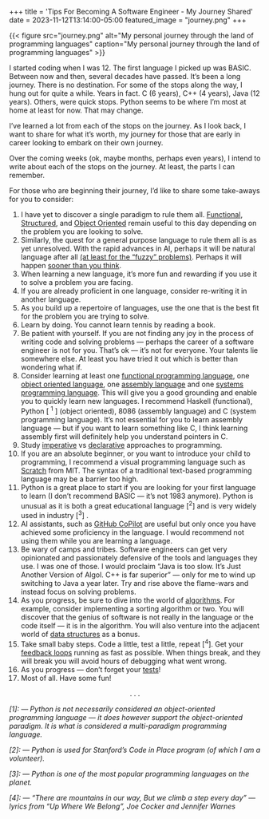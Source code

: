 +++
title = 'Tips For Becoming A Software Engineer - My Journey Shared'
date = 2023-11-12T13:14:00-05:00
featured_image = "journey.png"
+++

{{< figure src="journey.png" alt="My personal journey through the land of programming languages" caption="My personal journey through the land of programming languages" >}}

I started coding when I was 12. The first language I picked up was BASIC. Between now and then, several decades have passed. It’s been a long journey. There is no destination. For some of the stops along the way, I hung out for quite a while. Years in fact. C (6 years), C++ (4 years), Java (12 years). Others, were quick stops. Python seems to be where I’m most at home at least for now. That may change.

I’ve learned a lot from each of the stops on the journey. As I look back, I want to share for what it’s worth, my journey for those that are early in career looking to embark on their own journey.

Over the coming weeks (ok, maybe months, perhaps even years), I intend to write about each of the stops on the journey. At least, the parts I can remember.

For those who are beginning their journey, I’d like to share some take-aways for you to consider:

1. I have yet to discover a single paradigm to rule them all. [Functional](https://en.wikipedia.org/wiki/Functional_programming), [Structured](https://en.wikipedia.org/wiki/Structured_programming), and [Object Oriented](https://en.wikipedia.org/wiki/Object-oriented_programming) remain useful to this day depending on the problem you are looking to solve.
2. Similarly, the quest for a general purpose language to rule them all is as yet unresolved. With the rapid advances in AI, perhaps it will be natural language after all [(at least for the “fuzzy” problems)](/posts/thoughts-on-software-2.0/). Perhaps it will happen [sooner than you think](https://www.youtube.com/watch?v=JhCl-GeT4jw&t=627s).
3. When learning a new language, it’s more fun and rewarding if you use it to solve a problem you are facing.
4. If you are already proficient in one language, consider re-writing it in another language.
5. As you build up a repertoire of languages, use the one that is the best fit for the problem you are trying to solve.
6. Learn by doing. You cannot learn tennis by reading a book.
7. Be patient with yourself. If you are not finding any joy in the process of writing code and solving problems — perhaps the career of a software engineer is not for you. That’s ok — it’s not for everyone. Your talents lie somewhere else. At least you have tried it out which is better than wondering what if.
8. Consider learning at least one [functional programming language](https://en.wikipedia.org/wiki/Functional_programming), one [object oriented language](https://en.wikipedia.org/wiki/Object-oriented_programming), one [assembly language](https://en.wikipedia.org/wiki/Assembly_language) and one [systems programming language](https://en.wikipedia.org/wiki/Systems_programming). This will give you a good grounding and enable you to quickly learn new languages. I recommend Haskell (functional), Python [ <sup>1</sup> ] (object oriented), 8086 (assembly language) and C (system programming language). It’s not essential for you to learn assembly language — but if you want to learn something like C, I think learning assembly first will definitely help you understand pointers in C.
9. Study [imperative](https://en.wikipedia.org/wiki/Imperative_programming) vs [declarative](https://en.wikipedia.org/wiki/Declarative_programming) approaches to programming.
10. If you are an absolute beginner, or you want to introduce your child to programming, I recommend a visual programming language such as [Scratch](https://scratch.mit.edu/) from MIT. The syntax of a traditional text-based programming language may be a barrier too high.
11. Python is a great place to start if you are looking for your first language to learn (I don’t recommend BASIC — it’s not 1983 anymore). Python is unusual as it is both a great educational language [<sup>2</sup>] and is very widely used in industry [<sup>3</sup>] .
12. AI assistants, such as [GitHub CoPilot](https://github.com/features/copilot) are useful but only once you have achieved some proficiency in the language. I would recommend not using them while you are learning a language.
13. Be wary of camps and tribes. Software engineers can get very opinionated and passionately defensive of the tools and languages they use. I was one of those. I would proclaim “Java is too slow. It’s Just Another Version of Algol. C++ is far superior” — only for me to wind up switching to Java a year later. Try and rise above the flame-wars and instead focus on solving problems.
14. As you progress, be sure to dive into the world of [algorithms](https://en.wikipedia.org/wiki/Algorithm). For example, consider implementing a sorting algorithm or two. You will discover that the genius of software is not really in the language or the code itself — it is in the algorithm. You will also venture into the adjacent world of [data structures](https://en.wikipedia.org/wiki/Data_structure) as a bonus.
15. Take small baby steps. Code a little, test a little, repeat [<sup>4</sup>]. Get your [feedback loops](https://en.wikipedia.org/wiki/OODA_loop) running as fast as possible. When things break, and they will break you will avoid hours of debugging what went wrong.
16. As you progress — don’t forget your [tests](https://en.wikipedia.org/wiki/Test-driven_development)!
17. Most of all. Have some fun!

<p style='text-align: center;'>. . .</p>

*[1]: — Python is not necessarily considered an object-oriented programming language — it does however support the object-oriented paradigm. It is what is considered a multi-paradigm programming language.*

*[2]: — Python is used for Stanford’s Code in Place program (of which I am a volunteer).*

*[3]: — Python is one of the most popular programming languages on the planet.*

*[4]: — “There are mountains in our way, But we climb a step every day” — lyrics from “Up Where We Belong”, Joe Cocker and Jennifer Warnes*


